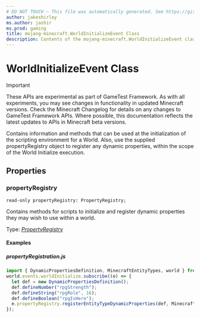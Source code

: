 ```yaml
---
# DO NOT TOUCH — This file was automatically generated. See https://github.com/Mojang/MinecraftScriptingApiDocsGenerator to modify descriptions, examples, etc.
author: jakeshirley
ms.author: jashir
ms.prod: gaming
title: mojang-minecraft.WorldInitializeEvent Class
description: Contents of the mojang-minecraft.WorldInitializeEvent class.
---
```

# WorldInitializeEvent Class
>[!IMPORTANT]
>These APIs are experimental as part of GameTest Framework. As with all experiments, you may see changes in functionality in updated Minecraft versions. Check the Minecraft Changelog for details on any changes to GameTest Framework APIs. Where possible, this documentation reflects the latest updates to APIs in Minecraft beta versions.

Contains information and methods that can be used at the initialization of the scripting environment for a World. Also, use the supplied propertyRegistry object to register any dynamic properties, within the scope of the World Initialize execution.

## Properties
### **propertyRegistry**
`read-only propertyRegistry: PropertyRegistry;`

Contains methods for scripts to initialize and register dynamic properties they may wish to use within a world.

Type: [*PropertyRegistry*](PropertyRegistry.md)

#### Examples
##### ***propertyRegistration.js***
```javascript
import { DynamicPropertiesDefinition, MinecraftEntityTypes, world } from "mojang-minecraft";
world.events.worldInitialize.subscribe((e) => {
  let def = new DynamicPropertiesDefinition();
  def.defineNumber("rpgStrength");
  def.defineString("rpgRole", 16);
  def.defineBoolean("rpgIsHero");
  e.propertyRegistry.registerEntityTypeDynamicProperties(def, MinecraftEntityTypes.skeleton);
});
```

